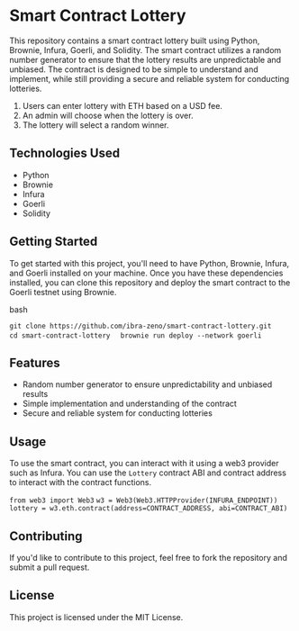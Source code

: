 # Smart Contract Lottery

This repository contains a smart contract lottery built using Python, Brownie, Infura, Goerli, and Solidity. The smart contract utilizes a random number generator to ensure that the lottery results are unpredictable and unbiased. The contract is designed to be simple to understand and implement, while still providing a secure and reliable system for conducting lotteries.

1. Users can enter lottery with ETH based on a USD fee.
2. An admin will choose when the lottery is over.
3. The lottery will select a random winner.

## Technologies Used

-   Python
-   Brownie
-   Infura
-   Goerli
-   Solidity

## Getting Started

To get started with this project, you'll need to have Python, Brownie, Infura, and Goerli installed on your machine. Once you have these dependencies installed, you can clone this repository and deploy the smart contract to the Goerli testnet using Brownie.

bash

`git clone https://github.com/ibra-zeno/smart-contract-lottery.git		`
`cd smart-contract-lottery	`
`brownie run deploy --network goerli` 

## Features

-   Random number generator to ensure unpredictability and unbiased results
-   Simple implementation and understanding of the contract
-   Secure and reliable system for conducting lotteries

## Usage

To use the smart contract, you can interact with it using a web3 provider such as Infura. You can use the `Lottery` contract ABI and contract address to interact with the contract functions.


`from web3 import Web3`
`w3 = Web3(Web3.HTTPProvider(INFURA_ENDPOINT))`
`lottery = w3.eth.contract(address=CONTRACT_ADDRESS, abi=CONTRACT_ABI)`


## Contributing

If you'd like to contribute to this project, feel free to fork the repository and submit a pull request.

## License

This project is licensed under the MIT License.
